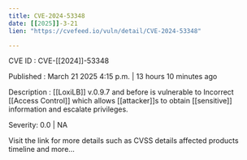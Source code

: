 ```yaml
---
title: CVE-2024-53348
date: [[2025]]-3-21
lien: "https://cvefeed.io/vuln/detail/CVE-2024-53348"

---
```


CVE ID : CVE-[[2024]]-53348

Published :  March 21
2025
4:15 p.m. | 13 hours
10 minutes ago

Description : [[LoxiLB]] v.0.9.7 and before is vulnerable to Incorrect [[Access Control]] which allows [[attacker]]s to obtain [[sensitive]] information and escalate privileges.

Severity: 0.0 | NA

Visit the link for more details
such as CVSS details
affected products
timeline
and more...
